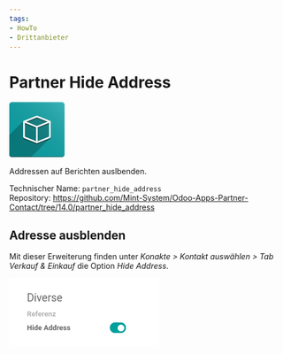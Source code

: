 ```yaml
---
tags:
- HowTo
- Drittanbieter
---
```

# Partner Hide Address
![](assets/icon_oms_box.png)

Addressen auf Berichten auslbenden.

Technischer Name: `partner_hide_address`\
Repository: <https://github.com/Mint-System/Odoo-Apps-Partner-Contact/tree/14.0/partner_hide_address>

## Adresse ausblenden

Mit dieser Erweiterung finden unter *Konakte > Kontakt auswählen > Tab Verkauf & Einkauf* die Option *Hide Address*.

![](assets/Partner%20Hide%20Address.png)